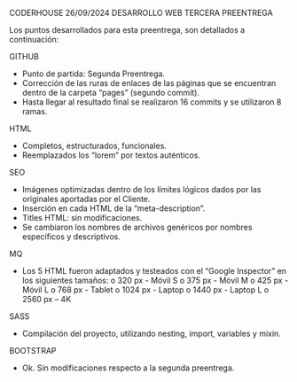 CODERHOUSE 								26/09/2024
DESARROLLO WEB
TERCERA PREENTREGA

Los puntos desarrollados para esta preentrega, son detallados a continuación:

GITHUB
-	Punto de partida: Segunda Preentrega.
-	Corrección de las ruras de enlaces de las páginas que se encuentran dentro de la carpeta “pages” (segundo commit).
-	Hasta llegar al resultado final se realizaron 16 commits y se utilizaron 8 ramas.

HTML
-	Completos, estructurados, funcionales.
-	Reemplazados los “lorem” por textos auténticos.

SEO
-	Imágenes optimizadas dentro de los límites lógicos dados por las originales aportadas por el Cliente.
-	Inserción en cada HTML de la “meta-description”.
-	Titles HTML: sin modificaciones.
-	Se cambiaron los nombres de archivos genéricos por nombres específicos y descriptivos.

MQ
-	Los 5 HTML fueron adaptados y testeados con el “Google Inspector” en los siguientes tamaños:
o	320 px - Móvil S
o	375 px - Móvil M
o	425 px - Móvil L
o	768 px - Tablet
o	1024 px - Laptop
o	1440 px - Laptop L
o	2560 px – 4K

SASS
-	Compilación del proyecto, utilizando nesting, import, variables y mixin.

BOOTSTRAP
-	Ok. Sin modificaciones respecto a la segunda preentrega.





